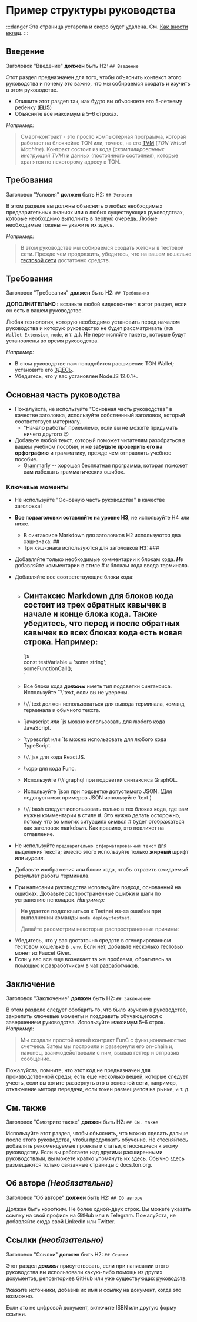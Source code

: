# Пример структуры руководства

:::danger
Эта страница устарела и скоро будет удалена.
См. [Как внести вклад](/v3/contribute/).
:::

## Введение

Заголовок "Введение" **должен** быть H2: `## Введение`

Этот раздел предназначен для того, чтобы объяснить контекст этого руководства и почему это важно, что мы собираемся создать и изучить в этом руководстве.

- Опишите этот раздел так, как будто вы объясняете его 5-летнему ребенку (**[ELI5](https://www.dictionary.com/e/slang/eli5/)**)
- Объясните все максимум в 5–6 строках.

*Например:*

> Смарт-контракт - это просто компьютерная программа, которая работает на блокчейне TON или, точнее, на его [TVM](/v3/documentation/tvm/tvm-overview) (*TON Virtual Machine*). Контракт состоит из кода (*скомпилированных инструкций TVM*) и данных (постоянного состояния), которые хранятся по некоторому адресу в TON.

## Требования

Заголовок "Условия" **должен** быть H2: `## Условия`

В этом разделе вы должны объяснить о любых необходимых предварительных знаниях или о любых существующих руководствах, которые необходимо выполнить в первую очередь. Любые необходимые токены — укажите их здесь.

*Например:*

> В этом руководстве мы собираемся создать жетоны в тестовой сети. Прежде чем продолжить, убедитесь, что на вашем кошельке [тестовой сети](/v3/documentation/smart-contracts/getting-started/testnet) достаточно средств.

## Требования

Заголовок "Требования" **должен** быть H2: `## Требования`

**ДОПОЛНИТЕЛЬНО :** вставьте любой видеоконтент в этот раздел, если он есть в вашем руководстве.

Любая технология, которую необходимо установить перед началом руководства и которую руководство не будет рассматривать (`TON Wallet Extension`, `node`, и т. д.). Не перечисляйте пакеты, которые будут установлены во время руководства.

*Например:*

- В этом руководстве нам понадобится расширение TON Wallet; установите его [ЗДЕСЬ](https://chrome.google.com/webstore/detail/ton-wallet/nphplpgoakhhjchkkhmiggakijnkhfnd).
- Убедитесь, что у вас установлен NodeJS 12.0.1+.

## Основная часть руководства

- Пожалуйста, не используйте "Основная часть руководства" в качестве заголовка, используйте собственный заголовок, который соответствует материалу.
  - "Начало работы" приемлемо, если вы не можете придумать ничего другого 😉
- Добавьте любой текст, который поможет читателям разобраться в вашем учебном пособии, и **не забудьте проверить его на орфографию** и грамматику, прежде чем отправлять учебное пособие.
  - [Grammarly](http://grammarly.com) -- хорошая бесплатная программа, которая поможет вам избежать грамматических ошибок.

### Ключевые моменты

- Не используйте "Основную часть руководства" в качестве заголовка!

- **Все подзаголовки оставляйте на уровне H3**, не используйте H4 или ниже.
  - В синтаксисе Markdown для заголовков H2 используются два хэш-знака: ##
  - Три хэш-знака используются для заголовков H3: ###

- Добавляйте только необходимые комментарии к блокам кода. ***Не*** добавляйте комментарии в стиле # к блокам кода ввода терминала.

- Добавляйте все соответствующие блоки кода:
  - ## Синтаксис Markdown для блоков кода состоит из трех обратных кавычек в начале и конце блока кода. Также убедитесь, что перед и после обратных кавычек во всех блоках кода есть новая строка. **Например**:
    \`js  
    сonst testVariable = 'some string';  
    someFunctionCall();  
    \`

  - Все блоки кода ***должны*** иметь тип подсветки синтаксиса. Используйте \`\`\\`text, если вы не уверены.

  - \\`\`\\`text должен использоваться для вывода терминала, команд терминала и обычного текста.

  - \`javascript *или* `js можно использовать для любого кода JavaScript.

  - \`typescript или `ts можно использовать для любого кода TypeScript.

  - \\`\`\\`jsx для кода ReactJS.

  - \\`\`cpp для кода Func.

  - Используйте \\`\`\\`graphql при подсветки синтаксиса GraphQL.

  - Используйте \`json при подсветке допустимого JSON. (Для недопустимых примеров JSON используйте \`text.)

  - \\`\`\\`bash следует использовать только в тех блоках кода, где вам нужны комментарии в стиле #. Это нужно делать осторожно, потому что во многих ситуациях символ # будет отображаться как заголовок markdown. Как правило, это повлияет на оглавление.

- Не используйте `предварительно отформатированный текст` для выделения текста; вместо этого используйте только **жирный** шрифт или *курсив*.

- Добавьте изображения или блоки кода, чтобы отразить ожидаемый результат работы терминала.

- При написании руководства используйте подход, основанный на ошибках. Добавьте распространенные ошибки и шаги по устранению неполадок. *Например:*

> **Не удается подключиться к Testnet из-за ошибки при выполнении команды `node deploy:testnet`.**
>
> Давайте рассмотрим некоторые распространенные причины:

- Убедитесь, что у вас достаточно средств в сгенерированном тестовом кошельке в `.env`. Если нет, добавьте несколько тестовых монет из Faucet Giver.
- Если у вас все еще возникает та же проблема, обратитесь за помощью к разработчикам в [чат разработчиков](https://t.me/TonDev).

>

## Заключение

Заголовок "Заключение" **должен** быть H2: `## Заключение`

В этом разделе следует обобщить то, что было изучено в руководстве, закрепить ключевые моменты и поздравить обучающегося с завершением руководства. Используйте максимум 5–6 строк.
*Например*:

> Мы создали простой новый контракт FunC с функциональностью счетчика. Затем мы построили и развернули его on-chain и, наконец, взаимодействовали с ним, вызвав геттер и отправив сообщение.

Пожалуйста, помните, что этот код не предназначен для производственной среды; есть еще несколько вещей, которые следует учесть, если вы хотите развернуть это в основной сети, например, отключение метода передачи, если токен размещается на рынке, и т. д.

>

## См. также

Заголовок "Смотрите также" **должен** быть H2: `## См. также`

Используйте этот раздел, чтобы объяснить, что можно сделать дальше после этого руководства, чтобы продолжить обучение. Не стесняйтесь добавлять рекомендуемые проекты и статьи, относящиеся к этому руководству. Если вы работаете над другими расширенными руководствами, вы можете кратко упомянуть их здесь. Обычно здесь размещаются только связанные страницы с docs.ton.org.

## Об авторе *(Необязательно)*

Заголовок "Об авторе" **должен** быть H2: `## Об авторе`

Должен быть коротким. Не более одной-двух строк. Вы можете указать ссылку на свой профиль на GitHub или в Telegram. Пожалуйста, не добавляйте сюда свой LinkedIn или Twitter.

## Ссылки *(необязательно)*

Заголовок "Ссылки" **должен** быть H2: `## Ссылки`

Этот раздел ***должен*** присутствовать, если при написании этого руководства вы использовали какую-либо помощь из других документов, репозиториев GitHub или уже существующих руководств.

Укажите источники, добавив их имя и ссылку на документ, когда это возможно.

Если это не цифровой документ, включите ISBN или другую форму ссылки.